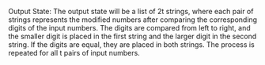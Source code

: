 Output State: The output state will be a list of 2t strings, where each pair of strings represents the modified numbers after comparing the corresponding digits of the input numbers. The digits are compared from left to right, and the smaller digit is placed in the first string and the larger digit in the second string. If the digits are equal, they are placed in both strings. The process is repeated for all t pairs of input numbers.
